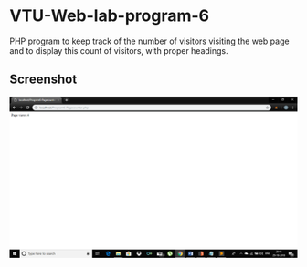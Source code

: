 # VTU-Web-lab-program-6
PHP program to keep track of the number of visitors visiting the web page and to display this count of visitors, with proper headings.
## Screenshot
<center><img src="1.png"></center>
